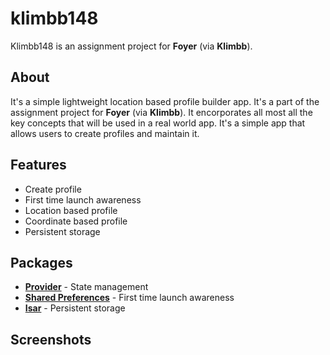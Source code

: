 # klimbb148

Klimbb148 is an assignment project for **Foyer** (via **Klimbb**).

## About
It's a simple lightweight location based profile builder app. It's a part of the assignment project for **Foyer** (via **Klimbb**). It encorporates all most all the key concepts that will be used in a real world app. It's a simple app that allows users to create profiles and maintain it.

## Features
- Create profile
- First time launch awareness
- Location based profile
- Coordinate based profile
- Persistent storage

## Packages
- [**Provider**](https://pub.dev/packages/provider) - State management
- [**Shared Preferences**](https://pub.dev/packages/shared_preferences) - First time launch awareness
- [**Isar**](https://pub.dev/packages/isar) - Persistent storage

## Screenshots

